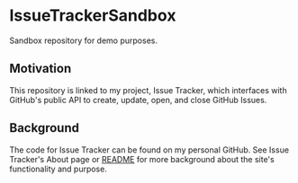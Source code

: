 # IssueTrackerSandbox
Sandbox repository for demo purposes.

## Motivation
This repository is linked to my project, Issue Tracker, which interfaces with GitHub's public API to create, update, open, and close GitHub Issues.

## Background
The code for Issue Tracker can be found on my personal GitHub. See Issue Tracker's About page or [README](https://github.com/RHAM231/GitHub-Issue-Backend#readme) for more background about the site's functionality and purpose.
